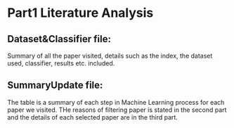 # Part1 Literature Analysis
## Dataset&Classifier file:
Summary of all the paper visited, details such as the index, the dataset used, classifier, results etc. included.
## SummaryUpdate file:
The table is a summary of each step in Machine Learning process for each paper we visited. THe reasons of filtering paper is stated in the second part and the details of each selected paper are in the third part.

